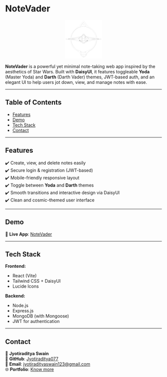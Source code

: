 # NoteVader 

<p align="center">
  <img src="https://github.com/Jyotiraditya077/NoteVader/blob/main/frontend/public/logo.png" alt="NoteVader Logo" width="120px">
</p>

**NoteVader** is a powerful yet minimal note-taking web app inspired by the aesthetics of Star Wars. Built with **DaisyUI**, it features toggleable **Yoda** (Master Yoda) and **Darth** (Darth Vader) themes, JWT-based auth, and an elegant UI to help users jot down, view, and manage notes with ease.

---

## Table of Contents

- [Features](#features)
- [Demo](#demo)
- [Tech Stack](#tech-stack)
- [Contact](#contact)

---

## Features

✔️ Create, view, and delete notes easily  
✔️ Secure login & registration (JWT-based)  
✔️ Mobile-friendly responsive layout  
✔️ Toggle between **Yoda** and **Darth** themes  
✔️ Smooth transitions and interactive design via DaisyUI  
✔️ Clean and cosmic-themed user interface  

---

## Demo

🔗 **Live App**: [NoteVader](https://notevader.onrender.com)

---

## Tech Stack

**Frontend:**  
- React (Vite)  
- Tailwind CSS + DaisyUI  
- Lucide Icons  

**Backend:**  
- Node.js  
- Express.js  
- MongoDB (with Mongoose)  
- JWT for authentication  

---

## Contact

👤 **Jyotiraditya Swain**  
📍 **GitHub**: [Jyotiraditya077](https://github.com/Jyotiraditya077)  
📧 **Email**: jyotiradityaswain123@gmail.com  
🌐 **Portfolio**: [Know more](https://jyotiradityaportfolio.netlify.app/)
